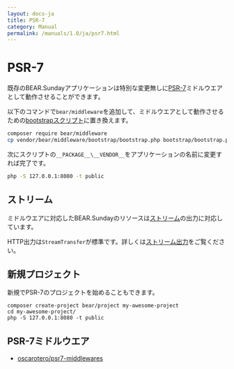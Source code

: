 ```yaml
---
layout: docs-ja
title: PSR-7
category: Manual
permalink: /manuals/1.0/ja/psr7.html
---
```


# PSR-7

既存のBEAR.Sundayアプリケーションは特別な変更無しに[PSR-7](http://www.php-fig.org/psr/psr-7/)ミドルウエアとして動作させることができます。

以下のコマンドで`bear/middleware`を追加して、ミドルウエアとして動作させるための[bootstrapスクリプト](https://github.com/bearsunday/BEAR.Middleware/blob/1.x/bootstrap/bootstrap.php)に置き換えます。

```bash
composer require bear/middleware
cp vendor/bear/middleware/bootstrap/bootstrap.php bootstrap/bootstrap.php
```

次にスクリプトの`__PACKAGE__\__VENDOR__`をアプリケーションの名前に変更すれば完了です。

```bash
php -S 127.0.0.1:8080 -t public
```

## ストリーム

ミドルウエアに対応したBEAR.Sundayのリソースは[ストリーム](http://php.net/manual/ja/intro.stream.php)の出力に対応しています。

HTTP出力は`StreamTransfer`が標準です。詳しくは[ストリーム出力](http://bearsunday.github.io/manuals/1.0/ja/stream.html)をご覧ください。

## 新規プロジェクト

新規でPSR-7のプロジェクトを始めることもできます。

```
composer create-project bear/project my-awesome-project
cd my-awesome-project/
php -S 127.0.0.1:8080 -t public
```

## PSR-7ミドルウエア

 * [oscarotero/psr7-middlewares](https://github.com/oscarotero/psr7-middlewares)
